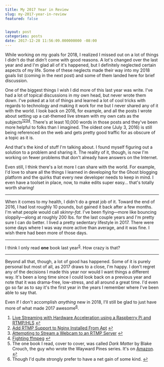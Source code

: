 ```yaml
---
title: My 2017 Year in Review
slug: my-2017-year-in-review
featured: false


layout: post
categories: posts
date: 2017-12-28 11:56:09.000000000 -08:00
---
```


While working on my goals for 2018, I realized I missed out on a lot of things I didn't do that didn't come with good reasons. A lot's changed over the last year and and I'm glad all of it's happened, but I definitely neglected certain aspects of my life. Some of these neglects made their way into my 2018 goals list (coming in the next post) and some of them landed here for brief discussion.

One of the biggest things I wish I did more of this last year was write. I've had a lot of topical discussions in my own head, but never wrote them down. I've poked at a lot of things and learned a lot of cool tricks with regards to technology and making it work for me but I never shared any of it with the world. I look back on 2016, for example, and all the posts I wrote about setting up a cat-themed live stream with my own cats as the subjects<sup><a href="#fn-1">1</a></sup><sup><a href="#fn-2">2</a></sup><sup><a href="#fn-3">3</a></sup><sup><a href="#fn-4">4</a></sup>. There's at least 10,000 words in those posts and they've been more helpful to folks than I imagined. The oldest one (July 3, 2016) is still being referenced on the web and gets pretty good traffic for as obscure of a topic as it is.

And that's the kind of stuff I'm talking about. I found myself figuring out a solution to a problem and sharing it. The reality of it, though, is now I'm working on fewer problems that don't already have answers on the Internet.

Even still, I think there's a lot more I can share with the world. For example, I'd love to share all the things I learned in developing for the Ghost blogging platform and the quirks that every new developer needs to keep in mind. I even have a toolset in place, now, to make edits super easy… that's totally worth sharing!

* * *

When it comes to my health, I didn't do a great job of it. Toward the end of 2016, I had lost roughly 10 pounds, but gained it back after a few months. I'm what people would call _skinny-fat_. I've been flying—more like bouncing sloppily—along at roughly 200 lbs. for the last couple years and I'm pretty sure I can do better. I lived a pretty sedentary lifestyle in 2017. There were some days where I was way more active than average, and it was fine. I wish there had been more of those days.

* * *

I think I only read **one** book last year<sup><a href="#fn-5">5</a></sup>. How crazy is that?

* * *

Beyond all that, though, a lot of good has happened. Some of it is purely personal but most of all, as 2017 draws to a close, I'm happy. I don't regret any of the decisions I made this year nor would I want things a different way. It's been a long time since I could look back on a previous year and note that it was drama-free, low-stress, and all around a great time. I'd even go so far as to say it's the first year in the years I remember where I've been able to say that.

Even if I don't accomplish _anything_ new in 2018, I'll still be glad to just have more of what made 2017 awesome<sup><a href="#fn-6">6</a></sup>.

1. [Live Streaming with Hardware Acceleration using a Raspberry Pi and RTMP/HLS](http://johnathan.org/rpi-h264-hw-acceleration/) [↩](#fnref-1)
2. [Add RTMP Support to Nginx Installed From Apt](http://johnathan.org/rtmp-nginx-apt/) [↩](#fnref-2)
3. [Attempting to Stream a Webcam to an RTMP Server](http://johnathan.org/2016/07/stream-rtmp.html) [↩](#fnref-3)
4. [Fighting ffmpeg](http://johnathan.org/posts/2016/07/fighting-ffmpeg.html) [↩](#fnref-4)
5. The one book I read, cover to cover, was called _Dark Matter_ by Blake Crouch, the guy who wrote the Wayward Pines series. It's on [Amazon](http://amzn.to/2zF9bM0). [↩](#fnref-5)
6. Though I'd quite strongly prefer to have a net gain of some kind. [↩](#fnref-6)
